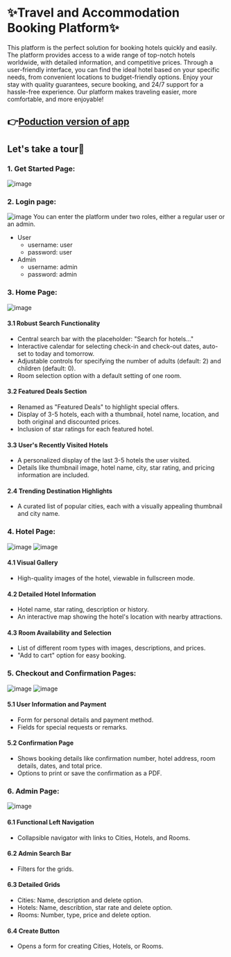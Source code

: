 # ✨Travel and Accommodation Booking Platform✨
This platform is the perfect solution for booking hotels quickly and easily. The platform provides access to a wide range of top-notch hotels worldwide, with detailed information, and competitive prices. Through a user-friendly interface, you can find the ideal hotel based on your specific needs, from convenient locations to budget-friendly options. Enjoy your stay with quality guarantees, secure booking, and 24/7 support for a hassle-free experience. Our platform makes traveling easier, more comfortable, and more enjoyable!

👉[Poduction version of app](https://travel-booking-application.netlify.app/)
-------------------------------------

## Let's take a tour🚀
### 1. Get Started Page:
![image](https://github.com/user-attachments/assets/32fcc08b-9a6d-4490-8ecb-7b28317516d0)

### 2. Login page:
![image](https://github.com/user-attachments/assets/9fea5ff3-3f4b-4551-901d-94dd13a8e052)
You can enter the platform under two roles, either a regular user or an admin.
+ User
  - username: user
  - password: user
+ Admin
  - username: admin
  - password: admin

### 3. Home Page:
![image](https://github.com/user-attachments/assets/ff01d317-e703-4473-a57b-b690c91e6fde)
#### 3.1 Robust Search Functionality

- Central search bar with the placeholder: "Search for hotels..."
- Interactive calendar for selecting check-in and check-out dates, auto-set to today and tomorrow.
- Adjustable controls for specifying the number of adults (default: 2) and children (default: 0).
- Room selection option with a default setting of one room.

#### 3.2 Featured Deals Section

- Renamed as "Featured Deals" to highlight special offers.
- Display of 3-5 hotels, each with a thumbnail, hotel name, location, and both original and discounted prices.
- Inclusion of star ratings for each featured hotel.

#### 3.3 User's Recently Visited Hotels

- A personalized display of the last 3-5 hotels the user visited.
- Details like thumbnail image, hotel name, city, star rating, and pricing information are included.

#### 2.4 Trending Destination Highlights

- A curated list of popular cities, each with a visually appealing thumbnail and city name.

### 4. Hotel Page:
![image](https://github.com/user-attachments/assets/c9146018-c464-4dfa-abce-59e845bf5bc7)
![image](https://github.com/user-attachments/assets/1c0e6804-b5c7-4455-a6e3-6ba9902779d0)


#### 4.1 Visual Gallery

- High-quality images of the hotel, viewable in fullscreen mode.

#### 4.2 Detailed Hotel Information

- Hotel name, star rating, description or history.
- An interactive map showing the hotel's location with nearby attractions.

#### 4.3 Room Availability and Selection

- List of different room types with images, descriptions, and prices.
- "Add to cart" option for easy booking.


### 5. Checkout and Confirmation Pages:
![image](https://github.com/user-attachments/assets/7181200d-f560-42ac-89f4-e256fb880819)
![image](https://github.com/user-attachments/assets/d0c379bd-d31d-4395-823b-9a4392af43c3)

#### 5.1 User Information and Payment

- Form for personal details and payment method.
- Fields for special requests or remarks.

#### 5.2 Confirmation Page

- Shows booking details like confirmation number, hotel address, room details, dates, and total price.
- Options to print or save the confirmation as a PDF.

### 6. Admin Page:
![image](https://github.com/user-attachments/assets/aaaffab9-9bd7-4cc3-8bd8-cd416a84f938)

#### 6.1 Functional Left Navigation

- Collapsible navigator with links to Cities, Hotels, and Rooms.

#### 6.2 Admin Search Bar

- Filters for the grids.

#### 6.3 Detailed Grids

- Cities: Name, description and delete option.
- Hotels: Name, describtion, star rate and delete option.
- Rooms: Number, type, price and delete option.

#### 6.4 Create Button

- Opens a form for creating Cities, Hotels, or Rooms.




